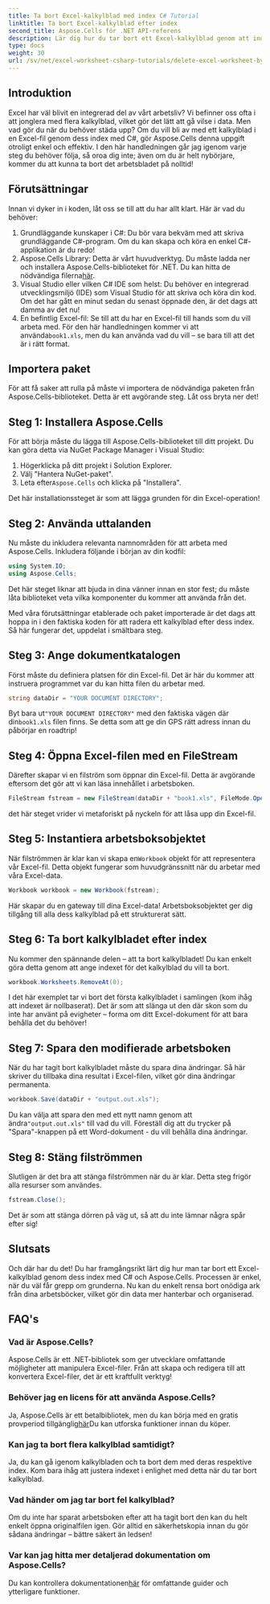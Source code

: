 ```yaml
---
title: Ta bort Excel-kalkylblad med index C# Tutorial
linktitle: Ta bort Excel-kalkylblad efter index
second_title: Aspose.Cells för .NET API-referens
description: Lär dig hur du tar bort ett Excel-kalkylblad genom att indexera i C# med Aspose.Cells. Följ denna enkla steg-för-steg handledning för att förenkla hanteringen av din arbetsbok.
type: docs
weight: 30
url: /sv/net/excel-worksheet-csharp-tutorials/delete-excel-worksheet-by-index-csharp-tutorial/
---
```

## Introduktion

Excel har väl blivit en integrerad del av vårt arbetsliv? Vi befinner oss ofta i att jonglera med flera kalkylblad, vilket gör det lätt att gå vilse i data. Men vad gör du när du behöver städa upp? Om du vill bli av med ett kalkylblad i en Excel-fil genom dess index med C#, gör Aspose.Cells denna uppgift otroligt enkel och effektiv. I den här handledningen går jag igenom varje steg du behöver följa, så oroa dig inte; även om du är helt nybörjare, kommer du att kunna ta bort det arbetsbladet på nolltid!

## Förutsättningar

Innan vi dyker in i koden, låt oss se till att du har allt klart. Här är vad du behöver:

1. Grundläggande kunskaper i C#: Du bör vara bekväm med att skriva grundläggande C#-program. Om du kan skapa och köra en enkel C#-applikation är du redo!
2.  Aspose.Cells Library: Detta är vårt huvudverktyg. Du måste ladda ner och installera Aspose.Cells-biblioteket för .NET. Du kan hitta de nödvändiga filerna[här](https://releases.aspose.com/cells/net/). 
3. Visual Studio eller vilken C# IDE som helst: Du behöver en integrerad utvecklingsmiljö (IDE) som Visual Studio för att skriva och köra din kod. Om det har gått en minut sedan du senast öppnade den, är det dags att damma av det nu!
4.  En befintlig Excel-fil: Se till att du har en Excel-fil till hands som du vill arbeta med. För den här handledningen kommer vi att använda`book1.xls`, men du kan använda vad du vill – se bara till att det är i rätt format.

## Importera paket

För att få saker att rulla på måste vi importera de nödvändiga paketen från Aspose.Cells-biblioteket. Detta är ett avgörande steg. Låt oss bryta ner det!

## Steg 1: Installera Aspose.Cells

För att börja måste du lägga till Aspose.Cells-biblioteket till ditt projekt. Du kan göra detta via NuGet Package Manager i Visual Studio:

1. Högerklicka på ditt projekt i Solution Explorer.
2. Välj "Hantera NuGet-paket".
3.  Leta efter`Aspose.Cells` och klicka på "Installera".

Det här installationssteget är som att lägga grunden för din Excel-operation!

## Steg 2: Använda uttalanden

Nu måste du inkludera relevanta namnområden för att arbeta med Aspose.Cells. Inkludera följande i början av din kodfil:

```csharp
using System.IO;
using Aspose.Cells;
```

Det här steget liknar att bjuda in dina vänner innan en stor fest; du måste låta biblioteket veta vilka komponenter du kommer att använda från det.

Med våra förutsättningar etablerade och paket importerade är det dags att hoppa in i den faktiska koden för att radera ett kalkylblad efter dess index. Så här fungerar det, uppdelat i smältbara steg.

## Steg 3: Ange dokumentkatalogen

Först måste du definiera platsen för din Excel-fil. Det är här du kommer att instruera programmet var du kan hitta filen du arbetar med.

```csharp
string dataDir = "YOUR DOCUMENT DIRECTORY";
```

 Byt bara ut`"YOUR DOCUMENT DIRECTORY"` med den faktiska vägen där din`book1.xls` filen finns. Se detta som att ge din GPS rätt adress innan du påbörjar en roadtrip!

## Steg 4: Öppna Excel-filen med en FileStream

Därefter skapar vi en filström som öppnar din Excel-fil. Detta är avgörande eftersom det gör att vi kan läsa innehållet i arbetsboken.

```csharp
FileStream fstream = new FileStream(dataDir + "book1.xls", FileMode.Open);
```

det här steget vrider vi metaforiskt på nyckeln för att låsa upp din Excel-fil. 

## Steg 5: Instantiera arbetsboksobjektet

 När filströmmen är klar kan vi skapa en`Workbook` objekt för att representera vår Excel-fil. Detta objekt fungerar som huvudgränssnitt när du arbetar med våra Excel-data.

```csharp
Workbook workbook = new Workbook(fstream);
```

Här skapar du en gateway till dina Excel-data! Arbetsboksobjektet ger dig tillgång till alla dess kalkylblad på ett strukturerat sätt.

## Steg 6: Ta bort kalkylbladet efter index

Nu kommer den spännande delen – att ta bort kalkylbladet! Du kan enkelt göra detta genom att ange indexet för det kalkylblad du vill ta bort. 

```csharp
workbook.Worksheets.RemoveAt(0);
```

I det här exemplet tar vi bort det första kalkylbladet i samlingen (kom ihåg att indexet är nollbaserat). Det är som att slänga ut den där skon som du inte har använt på evigheter – forma om ditt Excel-dokument för att bara behålla det du behöver!

## Steg 7: Spara den modifierade arbetsboken

När du har tagit bort kalkylbladet måste du spara dina ändringar. Så här skriver du tillbaka dina resultat i Excel-filen, vilket gör dina ändringar permanenta.

```csharp
workbook.Save(dataDir + "output.out.xls");
```

Du kan välja att spara den med ett nytt namn genom att ändra`"output.out.xls"` till vad du vill. Föreställ dig att du trycker på "Spara"-knappen på ett Word-dokument - du vill behålla dina ändringar.

## Steg 8: Stäng filströmmen

Slutligen är det bra att stänga filströmmen när du är klar. Detta steg frigör alla resurser som användes.

```csharp
fstream.Close();
```

Det är som att stänga dörren på väg ut, så att du inte lämnar några spår efter sig!

## Slutsats

Och där har du det! Du har framgångsrikt lärt dig hur man tar bort ett Excel-kalkylblad genom dess index med C# och Aspose.Cells. Processen är enkel, när du väl får grepp om grunderna. Nu kan du enkelt rensa bort onödiga ark från dina arbetsböcker, vilket gör din data mer hanterbar och organiserad.

## FAQ's

### Vad är Aspose.Cells?
Aspose.Cells är ett .NET-bibliotek som ger utvecklare omfattande möjligheter att manipulera Excel-filer. Från att skapa och redigera till att konvertera Excel-filer, det är ett kraftfullt verktyg!

### Behöver jag en licens för att använda Aspose.Cells?
 Ja, Aspose.Cells är ett betalbibliotek, men du kan börja med en gratis provperiod tillgänglig[här](https://releases.aspose.com/)Du kan utforska funktioner innan du köper.

### Kan jag ta bort flera kalkylblad samtidigt?
Ja, du kan gå igenom kalkylbladen och ta bort dem med deras respektive index. Kom bara ihåg att justera indexet i enlighet med detta när du tar bort kalkylblad.

### Vad händer om jag tar bort fel kalkylblad?
Om du inte har sparat arbetsboken efter att ha tagit bort den kan du helt enkelt öppna originalfilen igen. Gör alltid en säkerhetskopia innan du gör sådana ändringar – bättre säkert än ledsen!

### Var kan jag hitta mer detaljerad dokumentation om Aspose.Cells?
 Du kan kontrollera dokumentationen[här](https://reference.aspose.com/cells/net/) för omfattande guider och ytterligare funktioner.